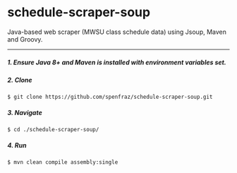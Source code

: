 # schedule-scraper-soup
Java-based web scraper (MWSU class schedule data) using Jsoup, Maven and Groovy.

----

##### 1. Ensure Java 8+ and Maven is installed with environment variables set.
##### 2. Clone
    $ git clone https://github.com/spenfraz/schedule-scraper-soup.git
##### 3. Navigate
    $ cd ./schedule-scraper-soup/
##### 4. Run
    $ mvn clean compile assembly:single

